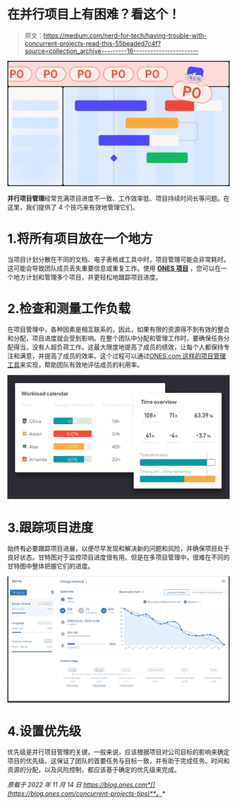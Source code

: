 # 在并行项目上有困难？看这个！

> 原文：<https://medium.com/nerd-for-tech/having-trouble-with-concurrent-projects-read-this-55beaded7c4f?source=collection_archive---------16----------------------->

![](img/acc1445afb3e7f372a9e876aa745e982.png)

**并行项目管理**经常充满项目进度不一致、工作效率低、项目持续时间长等问题。在这里，我们提供了 4 个技巧来有效地管理它们。

# 1.将所有项目放在一个地方

当项目计划分散在不同的文档、电子表格或工具中时，项目管理可能会非常耗时。这可能会导致团队成员丢失重要信息或重复工作。使用 [**ONES 项目**](https://ones.com/products/project) ，您可以在一个地方计划和管理多个项目，并更轻松地跟踪项目进度。

# 2.检查和测量工作负载

在项目管理中，各种因素是相互联系的，因此，如果有限的资源得不到有效的整合和分配，项目进度就会受到影响。在整个团队中分配和管理工作时，要确保任务分配得当，没有人超负荷工作。这最大限度地提高了成员的绩效，让每个人都保持专注和满意，并提高了成员的效率。这个过程可以通过[ONES.com 这样的项目管理工具](https://ones.com/)来实现，帮助团队有效地评估成员的利用率。

![](img/cdc3862e73da8b429f30764423dd690c.png)

# 3.跟踪项目进度

始终有必要跟踪项目进展，以便尽早发现和解决新的问题和风险，并确保项目处于良好状态。甘特图对于监控项目进度很有用。但是在多项目管理中，很难在不同的甘特图中整体把握它们的进度。

![](img/eaa0338f497e1de235f71ccc32cc5141.png)

# 4.设置优先级

优先级是并行项目管理的关键。一般来说，应该根据项目对公司目标的影响来确定项目的优先级。这保证了团队的首要任务与目标一致，并有助于完成任务。时间和资源的分配，以及风险控制，都应该基于确定的优先级来完成。

*原载于 2022 年 11 月 14 日 https://blog.ones.com*[](https://blog.ones.com/concurrent-projects-tips)**。**